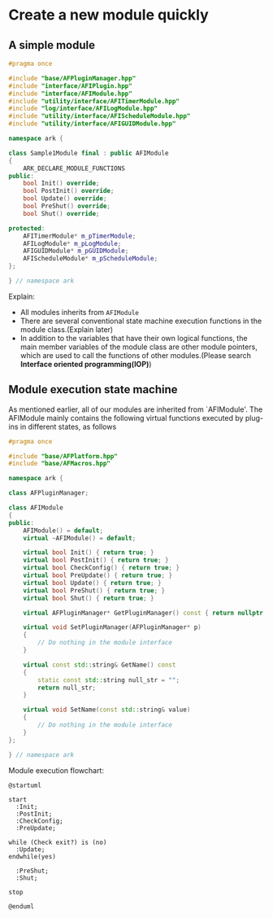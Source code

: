 # Create a new module quickly

## A simple module

```cpp
#pragma once

#include "base/AFPluginManager.hpp"
#include "interface/AFIPlugin.hpp"
#include "interface/AFIModule.hpp"
#include "utility/interface/AFITimerModule.hpp"
#include "log/interface/AFILogModule.hpp"
#include "utility/interface/AFIScheduleModule.hpp"
#include "utility/interface/AFIGUIDModule.hpp"

namespace ark {

class Sample1Module final : public AFIModule
{
    ARK_DECLARE_MODULE_FUNCTIONS
public:
    bool Init() override;
    bool PostInit() override;
    bool Update() override;
    bool PreShut() override;
    bool Shut() override;

protected:
    AFITimerModule* m_pTimerModule;
    AFILogModule* m_pLogModule;
    AFIGUIDModule* m_pGUIDModule;
    AFIScheduleModule* m_pScheduleModule;
};

} // namespace ark
```

Explain:

- All modules inherits from `AFIModule`
- There are several conventional state machine execution functions in the module class.(Explain later)
- In addition to the variables that have their own logical functions, the main member variables of the module class are other module pointers, which are used to call the functions of other modules.(Please search **Interface oriented programming(IOP)**)

## Module execution state machine

As mentioned earlier, all of our modules are inherited from `AFIModule'. The AFIModule mainly contains the following virtual functions executed by plug-ins in different states, as follows

```cpp
#pragma once

#include "base/AFPlatform.hpp"
#include "base/AFMacros.hpp"

namespace ark {

class AFPluginManager;

class AFIModule
{
public:
    AFIModule() = default;
    virtual ~AFIModule() = default;

    virtual bool Init() { return true; }
    virtual bool PostInit() { return true; }
    virtual bool CheckConfig() { return true; }
    virtual bool PreUpdate() { return true; }
    virtual bool Update() { return true; }
    virtual bool PreShut() { return true; }
    virtual bool Shut() { return true; }

    virtual AFPluginManager* GetPluginManager() const { return nullptr; }

    virtual void SetPluginManager(AFPluginManager* p)
    {
        // Do nothing in the module interface
    }

    virtual const std::string& GetName() const
    {
        static const std::string null_str = "";
        return null_str;
    }

    virtual void SetName(const std::string& value)
    {
        // Do nothing in the module interface
    }
};

} // namespace ark
```

Module execution flowchart:

```plantuml
@startuml

start
  :Init;
  :PostInit;
  :CheckConfig;
  :PreUpdate;

while (Check exit?) is (no)
  :Update;
endwhile(yes)

  :PreShut;
  :Shut;

stop

@enduml
```